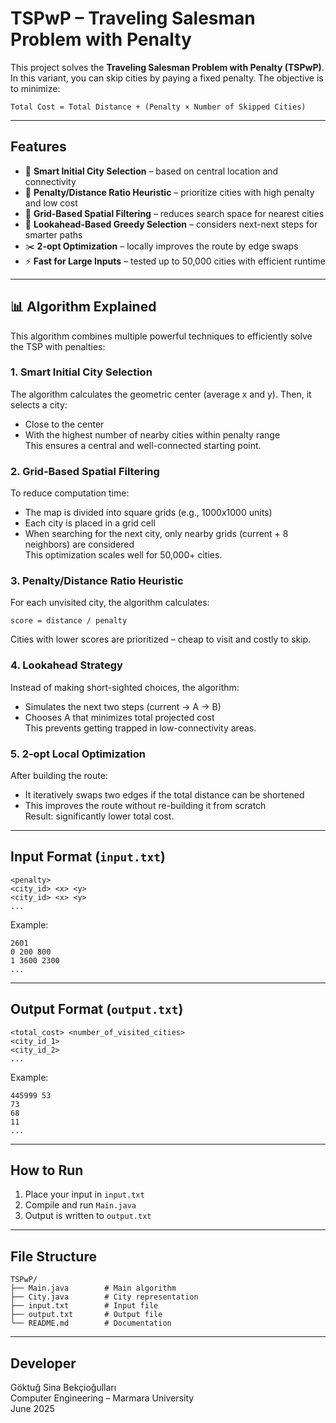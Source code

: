 # TSPwP – Traveling Salesman Problem with Penalty

This project solves the **Traveling Salesman Problem with Penalty (TSPwP)**. In this variant, you can skip cities by paying a fixed penalty. The objective is to minimize:

```
Total Cost = Total Distance + (Penalty × Number of Skipped Cities)
```

---

## Features

- 🧠 **Smart Initial City Selection** – based on central location and connectivity
- 🚀 **Penalty/Distance Ratio Heuristic** – prioritize cities with high penalty and low cost
- 🧭 **Grid-Based Spatial Filtering** – reduces search space for nearest cities
- 🔁 **Lookahead-Based Greedy Selection** – considers next-next steps for smarter paths
- ✂️ **2-opt Optimization** – locally improves the route by edge swaps
- ⚡ **Fast for Large Inputs** – tested up to 50,000 cities with efficient runtime

---

## 📊 Algorithm Explained

This algorithm combines multiple powerful techniques to efficiently solve the TSP with penalties:

### 1. Smart Initial City Selection
The algorithm calculates the geometric center (average x and y). Then, it selects a city:
- Close to the center
- With the highest number of nearby cities within penalty range  
  This ensures a central and well-connected starting point.

### 2. Grid-Based Spatial Filtering
To reduce computation time:
- The map is divided into square grids (e.g., 1000x1000 units)
- Each city is placed in a grid cell
- When searching for the next city, only nearby grids (current + 8 neighbors) are considered  
  This optimization scales well for 50,000+ cities.

### 3. Penalty/Distance Ratio Heuristic
For each unvisited city, the algorithm calculates:
```
score = distance / penalty
```
Cities with lower scores are prioritized – cheap to visit and costly to skip.

### 4. Lookahead Strategy
Instead of making short-sighted choices, the algorithm:
- Simulates the next two steps (current → A → B)
- Chooses A that minimizes total projected cost  
  This prevents getting trapped in low-connectivity areas.

### 5. 2-opt Local Optimization
After building the route:
- It iteratively swaps two edges if the total distance can be shortened
- This improves the route without re-building it from scratch  
  Result: significantly lower total cost.

---

## Input Format (`input.txt`)

```
<penalty>
<city_id> <x> <y>
<city_id> <x> <y>
...
```

Example:
```
2601
0 200 800
1 3600 2300
...
```

---

## Output Format (`output.txt`)

```
<total_cost> <number_of_visited_cities>
<city_id_1>
<city_id_2>
...
```

Example:
```
445999 53
73
68
11
...
```

---

## How to Run

1. Place your input in `input.txt`
2. Compile and run `Main.java`
3. Output is written to `output.txt`

---

## File Structure

```
TSPwP/
├── Main.java        # Main algorithm
├── City.java        # City representation
├── input.txt        # Input file
├── output.txt       # Output file
└── README.md        # Documentation
```

---

## Developer

Göktuğ Sina Bekçioğulları  
Computer Engineering – Marmara University  
June 2025
